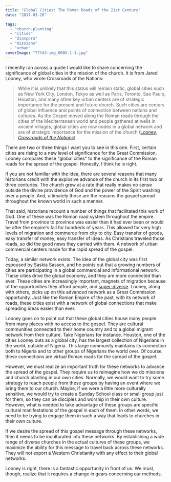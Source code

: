 ```yaml
---
title: "Global Cities: The Roman Roads of the 21st Century"
date: "2017-03-20"

tags: 
  - "church-planting"
  - "cities"
  - "diaspora"
  - "missions"
  - "urban"
coverImage: "77fd3-img_0005-1-1.jpg"
---
```


I recently ran across a quote I would like to share concerning the significance of global cities in the mission of the church. It is from Jared Looney, who wrote Crossroads of the Nations:

> While it is unlikely that this status will remain static, global cities such as New York City, London, Tokyo as well as Paris, Toronto, Sao Paulo, Houston, and many other key urban centers are of strategic importance for the present and future church. Such cities are centers of global influence and points of connection between nations and cultures. As the Gospel moved along the Roman roads through the cities of the Mediterranean world and people gathered at wells in ancient villages, global cities are now nodes in a global network and are of strategic importance for the mission of the church ([Looney, _Crossroads of the Nations_](https://www.amazon.com/Crossroads-Nations-Diaspora-Globalization-Evangelism-ebook/dp/B00Z1UVVRA/ref=tmm_kin_swatch_0?_encoding=UTF8&qid=&sr=)).

There are two or three things I want you to see in this one. First, certain cities are rising to a new level of significance for the Great Commission. Looney compares these "global cities" to the significance of the Roman roads for the spread of the gospel. Honestly, I think he is right.

If you are not familiar with the idea, there are several reasons that many historians credit with the explosive advance of the church in its first two or three centuries. The church grew at a rate that really makes no sense outside the divine providence of God and the power of the Spirit washing over a people. And, ultimately those are the reasons the gospel spread throughout the known world in such a manner.

That said, historians recount a number of things that facilitated this work of God. One of these was the Roman road system throughout the empire. Travel from province to province was easier than it had ever been or would be after the empire's fall for hundreds of years. This allowed for very high levels of migration and commerce from city to city. Easy transfer of goods, easy transfer of money, easy transfer of ideas. As Christians traveled those roads, so did the good news they carried with them. A network of urban commercial centers made for the rapid spread of the gospel.

Today, a similar network exists. The idea of the global city was first espoused by Saskia Sassen, and he points out that a growing numbers of cities are participating in a global commercial and informational network. These cities drive the global economy, and they are more connected than ever. These cities are increasingly important, magnets of migration because of the opportunities they afford people, and [super-diverse](http://blog.keelancook.com/2017/03/what-is-more-diverse-than-diversity.html). Looney, along with others, picks up on this advanced network as a Great Commission opportunity. Just like the Roman Empire of the past, with its network of roads, these cities exist with a network of global connections that make spreading ideas easier than ever.

Looney goes on to point out that these global cities house many people from many places with no access to the gospel. They are cultural communities connected to their home country and to a global migrant network from their culture. Take Nigerians for instance. Houston, one of the cities Looney outs as a global city, has the largest collection of Nigerians in the world, outside of Nigeria. This large community maintains its connection both to Nigeria and to other groups of Nigerians the world over. Of course, these connections are virtual Roman roads for the spread of the gospel.

However, we must realize an important truth for these networks to advance the spread of the gospel. They require us to reimagine how we do missions and church planting in our own cities. Normally, we would want to try some strategy to reach people from these groups by having an event where we bring them to our church. Maybe, if we were a little more culturally sensitive, we would try to create a Sunday School class or small group just for them, so they can be disciples and worship in their own culture. However, what is needed to take advantage of these groups are specific cultural manifestations of the gospel in each of them. In other words, we need to be trying to engage them in such a way that leads to churches in their own culture.

If we desire the spread of this gospel message through these networks, then it needs to be inculturated into these networks. By establishing a wide range of diverse churches in the actual cultures of these groups, we maximize the ability for this message to travel back across these networks. They will not export a Western Christianity with any effect to their global networks.

Looney is right, there is a fantastic opportunity in front of us. We must, though, realize that it requires a change in gears concerning our methods.
